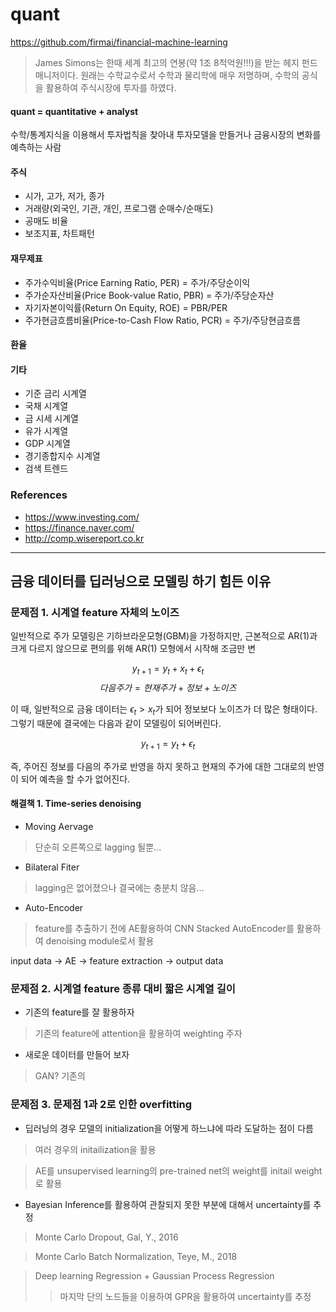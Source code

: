 # quant


https://github.com/firmai/financial-machine-learning



> James Simons는 한때 세계 최고의 연봉(약 1조 8척억원!!!)을 받는 헤지 펀드 매니저이다. 원래는 수학교수로서 수학과 물리학에 매우 저명하며, 수학의 공식을 활용하여 주식시장에 투자를 하였다.

#### quant = quantitative + analyst

수학/통계지식을 이용해서 투자법칙을 찾아내 투자모델을 만들거나 금융시장의 변화를 예측하는 사람



#### 주식
* 시가, 고가, 저가, 종가
* 거래량(외국인, 기관, 개인, 프로그램 순매수/순매도)
* 공매도 비율
* 보조지표, 차트패턴

#### 재무제표
* 주가수익비율(Price Earning Ratio, PER) = 주가/주당순이익
* 주가순자산비율(Price Book-value Ratio, PBR) = 주가/주당순자산
* 자기자본이익률(Return On Equity, ROE) = PBR/PER
* 주가현금흐름비율(Price-to-Cash Flow Ratio, PCR) = 주가/주당현금흐름

#### 환율

#### 기타
* 기준 금리 시계열
* 국채 시계열
* 금 시세 시계열
* 유가 시계열
* GDP 시계열
* 경기종합지수 시계열
* 검색 트렌드

### References
* https://www.investing.com/
* https://finance.naver.com/
* http://comp.wisereport.co.kr

------------------------------------------------------------------------------------------------------------
## 금융 데이터를 딥러닝으로 모델링 하기 힘든 이유 

### 문제점 1. 시계열 feature 자체의 노이즈
일반적으로 주가 모델링은 기하브라운모형(GBM)을 가정하지만, 근본적으로 AR(1)과 크게 다르지 않으므로 편의를 위해 AR(1) 모형에서 시작해 조금만 변

$$ y_{t+1} = y_t + x_t + \epsilon_t $$
$$ 다음 주가 = 현재 주가 + 정보 + 노이즈 $$

이 때, 일반적으로 금융 데이터는 $\epsilon_t > x_t$가 되어 정보보다 노이즈가 더 많은 형태이다.
그렇기 때문에 결국에는 다음과 같이 모델링이 되어버린다.

$$ y_{t+1} = y_t + \epsilon_t $$


즉, 주어진 정보를 다음의 주가로 반영을 하지 못하고 현재의 주가에 대한 그대로의 반영이 되어 예측을 할 수가 없어진다.

#### 해결책 1. Time-series denoising

* Moving Aervage
> 단순히 오른쪽으로 lagging 될뿐...

* Bilateral Fiter
> lagging은 없어졌으나 결국에는 충분치 않음...

* Auto-Encoder
> feature를 추출하기 전에 AE활용하여 CNN Stacked AutoEncoder를 활용하여 denoising module로서 활용

input data -> AE -> feature extraction -> output data
 

### 문제점 2. 시계열 feature 종류 대비 짧은 시계열 길이

* 기존의 feature를 잘 활용하자
> 기존의 feature에 attention을 활용하여 weighting 주자

* 새로운 데이터를 만들어 보자
> GAN? 기존의 


### 문제점 3. 문제점 1과 2로 인한 overfitting
* 딥러닝의 경우 모델의 initialization을 어떻게 하느냐에 따라 도달하는 점이 다름
> 여러 경우의 initailization을 활용

> AE를 unsupervised learning의 pre-trained net의 weight를 initail weight로 활용

* Bayesian Inference를 활용하여 관찰되지 못한 부분에 대해서 uncertainty를 추정

> Monte Carlo Dropout, Gal, Y., 2016

> Monte Carlo Batch Normalization, Teye, M., 2018

> Deep learning Regression + Gaussian Process Regression 
>> 마지막 단의 노드들을 이용하여 GPR을 활용하여 uncertainty를 추정 

